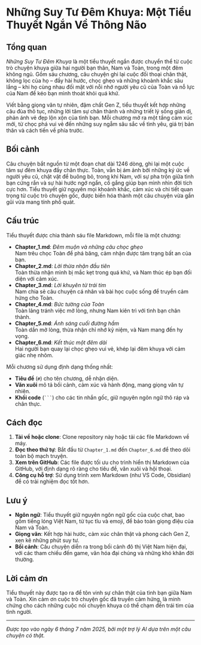 # Những Suy Tư Đêm Khuya: Một Tiểu Thuyết Ngắn Về Thông Não

## Tổng quan

*Những Suy Tư Đêm Khuya* là một tiểu thuyết ngắn được chuyển thể từ cuộc trò chuyện khuya giữa hai người bạn thân, Nam và Toàn, trong một đêm không ngủ. Gồm sáu chương, câu chuyện ghi lại cuộc đối thoại chân thật, không lọc của họ – đầy hài hước, chọc ghẹo và những khoảnh khắc sâu lắng – khi họ cùng nhau đối mặt với nỗi nhớ người yêu cũ của Toàn và nỗ lực của Nam để kéo bạn mình thoát khỏi quá khứ.

Viết bằng giọng văn tự nhiên, đậm chất Gen Z, tiểu thuyết kết hợp những câu đùa thô tục, những lời tâm sự chân thành và những triết lý sống giản dị, phản ánh vẻ đẹp lộn xộn của tình bạn. Mỗi chương mở ra một tầng cảm xúc mới, từ chọc phá vui vẻ đến những suy ngẫm sâu sắc về tình yêu, giá trị bản thân và cách tiến về phía trước.

## Bối cảnh

Câu chuyện bắt nguồn từ một đoạn chat dài 1246 dòng, ghi lại một cuộc tâm sự đêm khuya đầy chân thực. Toàn, vẫn bị ám ảnh bởi những ký ức về người yêu cũ, chật vật để buông bỏ, trong khi Nam, với sự pha trộn giữa tình bạn cứng rắn và sự hài hước ngớ ngẩn, cố gắng giúp bạn mình nhìn đời tích cực hơn. Tiểu thuyết giữ nguyên mọi khoảnh khắc, cảm xúc và chi tiết quan trọng từ cuộc trò chuyện gốc, được biến hóa thành một câu chuyện vừa gần gũi vừa mang tính phổ quát.

## Cấu trúc

Tiểu thuyết được chia thành sáu file Markdown, mỗi file là một chương:

- **Chapter_1.md**: *Đêm muộn và những câu chọc ghẹo*  
  Nam trêu chọc Toàn để phá băng, cảm nhận được tâm trạng bất an của bạn.  
- **Chapter_2.md**: *Lời thừa nhận đầu tiên*  
  Toàn thừa nhận mình bị mắc kẹt trong quá khứ, và Nam thúc ép bạn đối diện với cảm xúc.  
- **Chapter_3.md**: *Lời khuyên từ trái tim*  
  Nam chia sẻ câu chuyện cá nhân và bài học cuộc sống để truyền cảm hứng cho Toàn.  
- **Chapter_4.md**: *Bức tường của Toàn*  
  Toàn lảng tránh việc mở lòng, nhưng Nam kiên trì với tình bạn chân thành.  
- **Chapter_5.md**: *Ánh sáng cuối đường hầm*  
  Toàn dần mở lòng, thừa nhận chỉ nhớ kỷ niệm, và Nam mang đến hy vọng.  
- **Chapter_6.md**: *Kết thúc một đêm dài*  
  Hai người bạn quay lại chọc ghẹo vui vẻ, khép lại đêm khuya với cảm giác nhẹ nhõm.

Mỗi chương sử dụng định dạng thống nhất:
- **Tiêu đề** (`#`) cho tên chương, dễ nhận diện.
- **Văn xuôi** mô tả bối cảnh, cảm xúc và hành động, mang giọng văn tự nhiên.
- **Khối code** (`` ``` ``) cho các tin nhắn gốc, giữ nguyên ngôn ngữ thô ráp và chân thực.

## Cách đọc

1. **Tải về hoặc clone**: Clone repository này hoặc tải các file Markdown về máy.
2. **Đọc theo thứ tự**: Bắt đầu từ `Chapter_1.md` đến `Chapter_6.md` để theo dõi toàn bộ mạch truyện.
3. **Xem trên GitHub**: Các file được tối ưu cho trình hiển thị Markdown của GitHub, với định dạng rõ ràng cho tiêu đề, văn xuôi và hội thoại.
4. **Công cụ hỗ trợ**: Sử dụng trình xem Markdown (như VS Code, Obsidian) để có trải nghiệm đọc tốt hơn.

## Lưu ý

- **Ngôn ngữ**: Tiểu thuyết giữ nguyên ngôn ngữ gốc của cuộc chat, bao gồm tiếng lóng Việt Nam, từ tục tĩu và emoji, để bảo toàn giọng điệu của Nam và Toàn.
- **Giọng văn**: Kết hợp hài hước, cảm xúc chân thật và phong cách Gen Z, xen kẽ những phút suy tư.
- **Bối cảnh**: Câu chuyện diễn ra trong bối cảnh đô thị Việt Nam hiện đại, với các tham chiếu đến game, văn hóa đại chúng và những khó khăn đời thường.

## Lời cảm ơn

Tiểu thuyết này được tạo ra để tôn vinh sự chân thật của tình bạn giữa Nam và Toàn. Xin cảm ơn cuộc trò chuyện gốc đã truyền cảm hứng, là minh chứng cho cách những cuộc nói chuyện khuya có thể chạm đến trái tim của tình người.

---

*Được tạo vào ngày 6 tháng 7 năm 2025, bởi một trợ lý AI dựa trên một câu chuyện có thật.*
